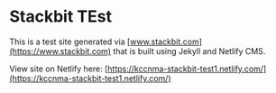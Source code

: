 # Stackbit TEst 

This is a test site generated via [www.stackbit.com](https://www.stackbit.com) that is built using Jekyll and Netlify CMS. 

View site on Netlify here: [https://kccnma-stackbit-test1.netlify.com/](https://kccnma-stackbit-test1.netlify.com/)
